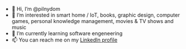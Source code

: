 - 👋 Hi, I’m @pilnydom
- 👀 I’m interested in smart home / IoT, books, graphic design, computer games, personal knowledge management, movies & TV shows and music
- 🌱 I’m currently learning software engeneering
- 📫 You can reach me on my [LinkedIn profile](www.linkedin.com/in/dominikpilny)

<!---
pilnydom/pilnydom is a ✨ special ✨ repository because its `README.md` (this file) appears on your GitHub profile.
You can click the Preview link to take a look at your changes.
--->
